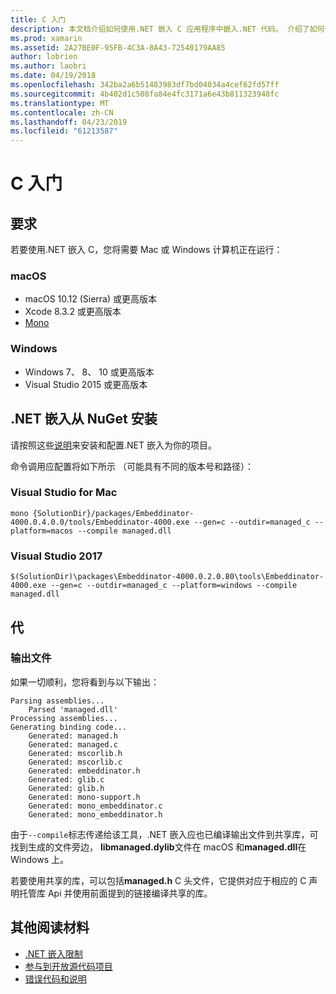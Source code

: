 ```yaml
---
title: C 入门
description: 本文档介绍如何使用.NET 嵌入 C 应用程序中嵌入.NET 代码。 介绍了如何使用.NET 嵌入在 Visual Studio 2019 和 Visual Studio for mac。
ms.prod: xamarin
ms.assetid: 2A27BE0F-95FB-4C3A-8A43-72540179AA85
author: lobrien
ms.author: laobri
ms.date: 04/19/2018
ms.openlocfilehash: 342ba2a6b51483983df7bd04034a4cef62fd57ff
ms.sourcegitcommit: 4b402d1c508fa84e4fc3171a6e43b811323948fc
ms.translationtype: MT
ms.contentlocale: zh-CN
ms.lasthandoff: 04/23/2019
ms.locfileid: "61213587"
---
```

# <a name="getting-started-with-c"></a>C 入门

## <a name="requirements"></a>要求

若要使用.NET 嵌入 C，您将需要 Mac 或 Windows 计算机正在运行：

### <a name="macos"></a>macOS

* macOS 10.12 (Sierra) 或更高版本
* Xcode 8.3.2 或更高版本
* [Mono](https://www.mono-project.com/download/)

### <a name="windows"></a>Windows

* Windows 7、 8、 10 或更高版本
* Visual Studio 2015 或更高版本

## <a name="installing-net-embedding-from-nuget"></a>.NET 嵌入从 NuGet 安装

请按照这些[说明](~/tools/dotnet-embedding/get-started/install/install.md)来安装和配置.NET 嵌入为你的项目。

命令调用应配置将如下所示 （可能具有不同的版本号和路径）：

### <a name="visual-studio-for-mac"></a>Visual Studio for Mac

```shell
mono {SolutionDir}/packages/Embeddinator-4000.0.4.0.0/tools/Embeddinator-4000.exe --gen=c --outdir=managed_c --platform=macos --compile managed.dll
```

### <a name="visual-studio-2017"></a>Visual Studio 2017

```shell
$(SolutionDir)\packages\Embeddinator-4000.0.2.0.80\tools\Embeddinator-4000.exe --gen=c --outdir=managed_c --platform=windows --compile managed.dll
```

## <a name="generation"></a>代

### <a name="output-files"></a>输出文件

如果一切顺利，您将看到与以下输出：

```shell
Parsing assemblies...
    Parsed 'managed.dll'
Processing assemblies...
Generating binding code...
    Generated: managed.h
    Generated: managed.c
    Generated: mscorlib.h
    Generated: mscorlib.c
    Generated: embeddinator.h
    Generated: glib.c
    Generated: glib.h
    Generated: mono-support.h
    Generated: mono_embeddinator.c
    Generated: mono_embeddinator.h
```

由于`--compile`标志传递给该工具，.NET 嵌入应也已编译输出文件到共享库，可找到生成的文件旁边， **libmanaged.dylib**文件在 macOS 和**managed.dll**在 Windows 上。

若要使用共享的库，可以包括**managed.h** C 头文件，它提供对应于相应的 C 声明托管库 Api 并使用前面提到的链接编译共享的库。

## <a name="further-reading"></a>其他阅读材料

* [.NET 嵌入限制](~/tools/dotnet-embedding/limitations.md)
* [参与到开放源代码项目](https://github.com/mono/Embeddinator-4000/blob/master/Contributing.md)
* [错误代码和说明](~/tools/dotnet-embedding/errors.md)
